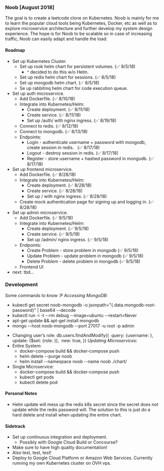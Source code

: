 ### Noob [August 2018]

The goal is to create a leetcode clone on Kubernetes. Noob is mainly for me to learn the popular cloud tools being Kubernetes, Docker, etc as well as to explore microservice architecture and further develop my system design experience. The hope is for Noob to be scalable so in case of increasing traffic, Noob can easily adapt and handle the load.

#### Roadmap
- Set up Kubernetes Cluster.
    * Set up rook helm chart for persistent volumes. (✅ 8/5/18)
        * ^ decided to do this w/o Helm.
    * Set up redis helm chart for sessions. (✅ 8/5/18)
    * Set up mongodb helm chart. (✅ 8/5/18)
    * Se up rabbitmq helm chart for code execution queue.
- Set up auth microservice.
    * Add Dockerfile. (✅ 8/10/18)
    * Integrate into Kubernetes/Helm:
        * Create deployment. (✅ 8/11/18)
        * Create service. (✅ 8/11/18)
        * Set up /auth/ with nginx ingress. (✅ 8/19/18)
    * Connect to redis. (✅ 8/12/18)
    * Connect to mongodb. (✅ 8/13/18)
    * Endpoints:
        * Login - authenticate username + password with mongodb,              create session in redis.               (✅ 8/17/18)
        * Logout - destroy session in redis. (✅ 8/17/18)
        * Register - store username + hashed password in mongodb. (✅ 8/17/18)
- Set up frontend microservice.
    * Add Dockerfile. (✅ 8/28/18)
    * Integrate into Kubernetes/Helm:
        * Create deployment. (✅ 8/28/18)
        * Create service. (✅ 8/28/18)
        * Set up / with nginx ingress. (✅ 8/28/18)
    * Create mock authentication page for signing up and logging in. (✅ 8/28/18)
- Set up admin microservice.
    * Add Dockerfile. (✅ 9/5/18)
    * Integrate into Kubernetes/Helm:
        * Create deployment. (✅ 9/5/18)
        * Create service. (✅ 9/5/18)
        * Set up /admin/ nginx ingress. (✅ 9/5/18)
    * Endpoints:
        * Create Problem - store problem in mongodb (✅ 9/5/18)
        * Update Problem - update problem in mongodb (✅ 9/5/18)
        * Delete Problem - delete problem in mongodb (✅ 9/5/18)
    * Frontend UI
- next: tbd…

### Development
Some commands to know :P
*Accessing MongoDB*:
- kubectl get secret noob-mongodb -o jsonpath="{.data.mongodb-root-password}" | base64 --decode
- kubectl run -i -t --rm debug --image=ubuntu --restart=Never
- apt-get update && apt-get install mongodb
- mongo --host noob-mongodb --port 27017 -u root -p <PASSWORD> admin
* Changing user’s role: db.users.findAndModify({    query: {username: <USERNAME>},    update: {$set: {role: <ROLE>}},    new: true, })
*Updating Microservices*:
* Entire System:
    - docker-compose build && docker-compose push
    - helm delete --purge noob
    - helm install --namespace noob --name noob ./chart/
* Single Microservice:
    - docker-compose build <microservice> && docker-compose push <microservice>
    - kubectl get pods
    - kubectl delete pod <microservice>

#### Personal Notes
- Helm update will mess up the redis k8s secret since the secret does not update while the redis password will. The solution to this is just do a hard delete and install when updating the entire chart.

#### Sidetrack
- Set up continuous integration and deployment.
    * Possibly with Google Cloud Build or Concourse?
- Make sure to have high quality documentation!
- Also test, test, test!
- Deploy to Google Cloud Platform or Amazon Web Services. Currently running my own Kubernetes cluster on OVH vps.

